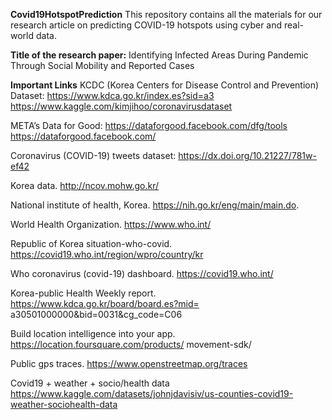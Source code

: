 **Covid19HotspotPrediction**
This repository contains all the materials for our research article on predicting COVID-19 hotspots using cyber and real-world data.

**Title of the research paper:** 
Identifying Infected Areas During Pandemic Through Social Mobility and Reported Cases

**Important Links**
KCDC (Korea Centers for Disease Control and Prevention) Dataset:
https://www.kdca.go.kr/index.es?sid=a3 
https://www.kaggle.com/kimjihoo/coronavirusdataset

META’s Data for Good: 
https://dataforgood.facebook.com/dfg/tools
https://dataforgood.facebook.com/

Coronavirus (COVID-19) tweets dataset: 
https://dx.doi.org/10.21227/781w-ef42

Korea data. http://ncov.mohw.go.kr/

National institute of health, Korea. https://nih.go.kr/eng/main/main.do.

World Health Organization. https://www.who.int/

Republic of Korea situation-who-covid. https://covid19.who.int/region/wpro/country/kr

Who coronavirus (covid-19) dashboard. https://covid19.who.int/

Korea-public Health Weekly report. https://www.kdca.go.kr/board/board.es?mid=
a30501000000&bid=0031&cg_code=C06

Build location intelligence into your app. https://location.foursquare.com/products/
movement-sdk/

Public gps traces. https://www.openstreetmap.org/traces

Covid19 + weather + socio/health data
https://www.kaggle.com/datasets/johnjdavisiv/us-counties-covid19-weather-sociohealth-data
